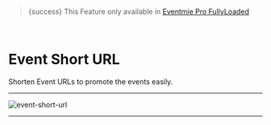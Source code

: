 
>{success} This Feature only available in [Eventmie Pro FullyLoaded](https://classiebit.com/eventmie-pro-fullyloaded)

<br>

# Event Short URL

Shorten Event URLs to promote the events easily.

---

![event-short-url](/images/fullyloaded/event-short-url.webp "event-short-url")

---
